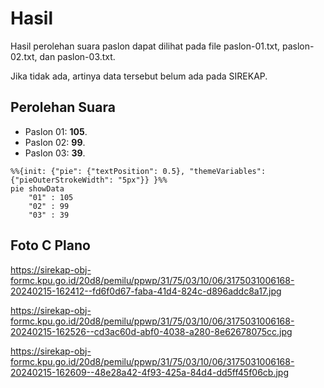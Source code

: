 # Hasil

Hasil perolehan suara paslon dapat dilihat pada file paslon-01.txt, paslon-02.txt, dan paslon-03.txt.

Jika tidak ada, artinya data tersebut belum ada pada SIREKAP.

## Perolehan Suara

 * Paslon 01: **105**.
 * Paslon 02: **99**.
 * Paslon 03: **39**.

```mermaid
%%{init: {"pie": {"textPosition": 0.5}, "themeVariables": {"pieOuterStrokeWidth": "5px"}} }%%
pie showData
    "01" : 105
    "02" : 99
    "03" : 39
```
## Foto C Plano

https://sirekap-obj-formc.kpu.go.id/20d8/pemilu/ppwp/31/75/03/10/06/3175031006168-20240215-162412--fd6f0d67-faba-41d4-824c-d896addc8a17.jpg

https://sirekap-obj-formc.kpu.go.id/20d8/pemilu/ppwp/31/75/03/10/06/3175031006168-20240215-162526--cd3ac60d-abf0-4038-a280-8e62678075cc.jpg

https://sirekap-obj-formc.kpu.go.id/20d8/pemilu/ppwp/31/75/03/10/06/3175031006168-20240215-162609--48e28a42-4f93-425a-84d4-dd5ff45f06cb.jpg
